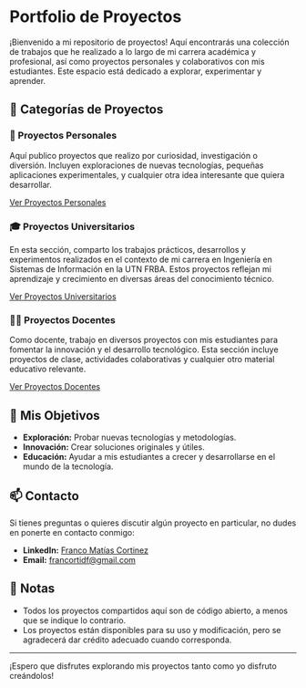 # Portfolio de Proyectos

¡Bienvenido a mi repositorio de proyectos! Aquí encontrarás una colección de trabajos que he realizado a lo largo de mi carrera académica y profesional, así como proyectos personales y colaborativos con mis estudiantes. Este espacio está dedicado a explorar, experimentar y aprender.

## 📂 Categorías de Proyectos

### 🔬 Proyectos Personales
Aquí publico proyectos que realizo por curiosidad, investigación o diversión. Incluyen exploraciones de nuevas tecnologías, pequeñas aplicaciones experimentales, y cualquier otra idea interesante que quiera desarrollar.

[Ver Proyectos Personales](link-a-la-carpeta-o-sección)

### 🎓 Proyectos Universitarios
En esta sección, comparto los trabajos prácticos, desarrollos y experimentos realizados en el contexto de mi carrera en Ingeniería en Sistemas de Información en la UTN FRBA. Estos proyectos reflejan mi aprendizaje y crecimiento en diversas áreas del conocimiento técnico.

[Ver Proyectos Universitarios](link-a-la-carpeta-o-sección)

### 🧑‍🏫 Proyectos Docentes
Como docente, trabajo en diversos proyectos con mis estudiantes para fomentar la innovación y el desarrollo tecnológico. Esta sección incluye proyectos de clase, actividades colaborativas y cualquier otro material educativo relevante.

[Ver Proyectos Docentes](link-a-la-carpeta-o-sección)

## 🚀 Mis Objetivos

- **Exploración:** Probar nuevas tecnologías y metodologías.
- **Innovación:** Crear soluciones originales y útiles.
- **Educación:** Ayudar a mis estudiantes a crecer y desarrollarse en el mundo de la tecnología.

## 📫 Contacto

Si tienes preguntas o quieres discutir algún proyecto en particular, no dudes en ponerte en contacto conmigo:

- **LinkedIn:** [Franco Matías Cortinez](https://www.linkedin.com/in/francocortinez/)
- **Email:** [francortidf@gmail.com](mailto:francortidf@gmail.com)

## 📝 Notas

- Todos los proyectos compartidos aquí son de código abierto, a menos que se indique lo contrario.
- Los proyectos están disponibles para su uso y modificación, pero se agradecerá dar crédito adecuado cuando corresponda.

---

¡Espero que disfrutes explorando mis proyectos tanto como yo disfruto creándolos!
